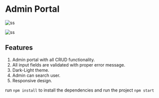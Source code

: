 # Admin Portal

![ss]('./public/assets/screenshot1.png')

![ss]('./public/assets/screenshot2.png')

## Features

1. Admin portal with all CRUD functionality.
2. All input fields are validated with proper error message.
3. Dark-Light theme.
4. Admin can search user.
5. Responsive design.

run `npm install` to install the dependencies and run the project `npm start`

